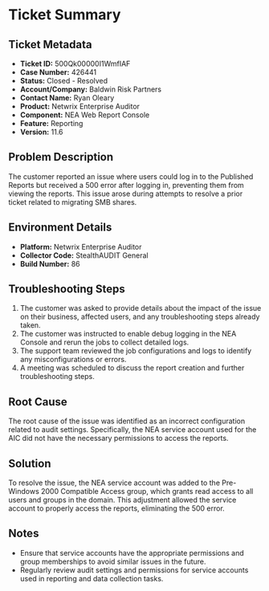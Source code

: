 # Ticket Summary

## Ticket Metadata
- **Ticket ID:** 500Qk00000I1WmfIAF
- **Case Number:** 426441
- **Status:** Closed - Resolved
- **Account/Company:** Baldwin Risk Partners
- **Contact Name:** Ryan Oleary
- **Product:** Netwrix Enterprise Auditor
- **Component:** NEA Web Report Console
- **Feature:** Reporting
- **Version:** 11.6

## Problem Description
The customer reported an issue where users could log in to the Published Reports but received a 500 error after logging in, preventing them from viewing the reports. This issue arose during attempts to resolve a prior ticket related to migrating SMB shares.

## Environment Details
- **Platform:** Netwrix Enterprise Auditor
- **Collector Code:** StealthAUDIT General
- **Build Number:** 86

## Troubleshooting Steps
1. The customer was asked to provide details about the impact of the issue on their business, affected users, and any troubleshooting steps already taken.
2. The customer was instructed to enable debug logging in the NEA Console and rerun the jobs to collect detailed logs.
3. The support team reviewed the job configurations and logs to identify any misconfigurations or errors.
4. A meeting was scheduled to discuss the report creation and further troubleshooting steps.

## Root Cause
The root cause of the issue was identified as an incorrect configuration related to audit settings. Specifically, the NEA service account used for the AIC did not have the necessary permissions to access the reports.

## Solution
To resolve the issue, the NEA service account was added to the Pre-Windows 2000 Compatible Access group, which grants read access to all users and groups in the domain. This adjustment allowed the service account to properly access the reports, eliminating the 500 error.

## Notes
- Ensure that service accounts have the appropriate permissions and group memberships to avoid similar issues in the future.
- Regularly review audit settings and permissions for service accounts used in reporting and data collection tasks.
